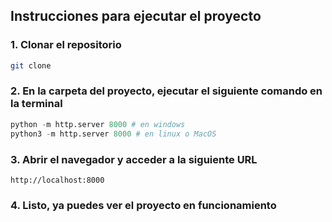 ## Instrucciones para ejecutar el proyecto

### 1. Clonar el repositorio
```bash
git clone
```

### 2. En la carpeta del proyecto, ejecutar el siguiente comando en la terminal
```python
python -m http.server 8000 # en windows
python3 -m http.server 8000 # en linux o MacOS
```

### 3. Abrir el navegador y acceder a la siguiente URL
```
http://localhost:8000
```

### 4. Listo, ya puedes ver el proyecto en funcionamiento

